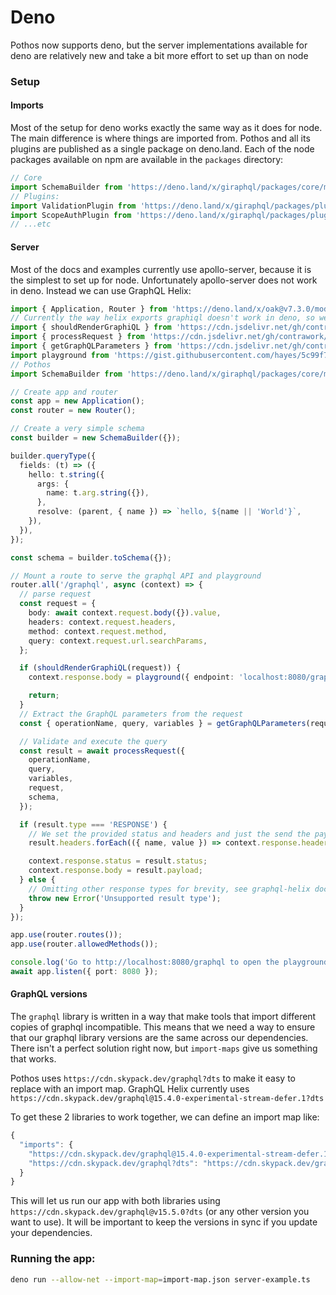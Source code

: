 # Deno

Pothos now supports deno, but the server implementations available for deno are relatively new and
take a bit more effort to set up than on node

### Setup

#### Imports

Most of the setup for deno works exactly the same way as it does for node. The main difference is
where things are imported from. Pothos and all its plugins are published as a single package on
deno.land. Each of the node packages available on npm are available in the `packages` directory:

```typescript
// Core
import SchemaBuilder from 'https://deno.land/x/giraphql/packages/core/mod.ts';
// Plugins:
import ValidationPlugin from 'https://deno.land/x/giraphql/packages/plugin-validation/mod.ts';
import ScopeAuthPlugin from 'https://deno.land/x/giraphql/packages/plugin-scope-auth/mod.ts';
// ...etc
```

#### Server

Most of the docs and examples currently use apollo-server, because it is the simplest to set up for
node. Unfortunately apollo-server does not work in deno. Instead we can use GraphQL Helix:

```typescript
import { Application, Router } from 'https://deno.land/x/oak@v7.3.0/mod.ts';
// Currently the way helix exports graphiql doesn't work in deno, so we import the other parts directly, and import a very simple playground file from a gist.
import { shouldRenderGraphiQL } from 'https://cdn.jsdelivr.net/gh/contrawork/graphql-helix@master/packages/deno/should-render-graphiql.ts';
import { processRequest } from 'https://cdn.jsdelivr.net/gh/contrawork/graphql-helix@master/packages/deno/process-request.ts';
import { getGraphQLParameters } from 'https://cdn.jsdelivr.net/gh/contrawork/graphql-helix@master/packages/deno/get-graphql-parameters.ts';
import playground from 'https://gist.githubusercontent.com/hayes/5c99f7b4f71234452036fd88e142a825/raw/655245a052b10c2912a803c8a6d537096b73c10b/playground.ts';
// Pothos
import SchemaBuilder from 'https://deno.land/x/giraphql/packages/core/mod.ts';

// Create app and router
const app = new Application();
const router = new Router();

// Create a very simple schema
const builder = new SchemaBuilder({});

builder.queryType({
  fields: (t) => ({
    hello: t.string({
      args: {
        name: t.arg.string({}),
      },
      resolve: (parent, { name }) => `hello, ${name || 'World'}`,
    }),
  }),
});

const schema = builder.toSchema({});

// Mount a route to serve the graphql API and playground
router.all('/graphql', async (context) => {
  // parse request
  const request = {
    body: await context.request.body({}).value,
    headers: context.request.headers,
    method: context.request.method,
    query: context.request.url.searchParams,
  };

  if (shouldRenderGraphiQL(request)) {
    context.response.body = playground({ endpoint: 'localhost:8080/graphql' });

    return;
  }
  // Extract the GraphQL parameters from the request
  const { operationName, query, variables } = getGraphQLParameters(request);

  // Validate and execute the query
  const result = await processRequest({
    operationName,
    query,
    variables,
    request,
    schema,
  });

  if (result.type === 'RESPONSE') {
    // We set the provided status and headers and just the send the payload back to the client
    result.headers.forEach(({ name, value }) => context.response.headers.set(name, value));

    context.response.status = result.status;
    context.response.body = result.payload;
  } else {
    // Omitting other response types for brevity, see graphql-helix docs for more a complete implementation
    throw new Error('Unsupported result type');
  }
});

app.use(router.routes());
app.use(router.allowedMethods());

console.log('Go to http://localhost:8080/graphql to open the playground');
await app.listen({ port: 8080 });
```

#### GraphQL versions

The `graphql` library is written in a way that make tools that import different copies of graphql
incompatible. This means that we need a way to ensure that our graphql library versions are the same
across our dependencies. There isn't a perfect solution right now, but `import-maps` give us
something that works.

Pothos uses `https://cdn.skypack.dev/graphql?dts` to make it easy to replace with an import map.
GraphQL Helix currently uses
`https://cdn.skypack.dev/graphql@15.4.0-experimental-stream-defer.1?dts`

To get these 2 libraries to work together, we can define an import map like:

```javascript
{
  "imports": {
    "https://cdn.skypack.dev/graphql@15.4.0-experimental-stream-defer.1?dts": "https://cdn.skypack.dev/graphql@v15.5.0?dts",
    "https://cdn.skypack.dev/graphql?dts": "https://cdn.skypack.dev/graphql@v15.5.0?dts"
  }
}
```

This will let us run our app with both libraries using `https://cdn.skypack.dev/graphql@v15.5.0?dts`
\(or any other version you want to use\). It will be important to keep the versions in sync if you
update your dependencies.

### Running the app:

```bash
deno run --allow-net --import-map=import-map.json server-example.ts
```
